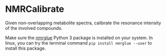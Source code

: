 # NMRCalibrate
Given non-overlapping metabolite spectra, calibrate the resonance intensity of the involved compounds.

Make sure the [nmrglue](https://www.nmrglue.com/) Python 3 package is installed on your system. In linux, you can try the terminal command `pip install nmrglue --user` to install this package.
